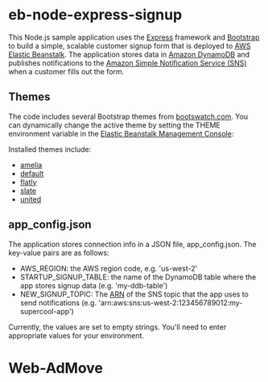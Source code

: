 eb-node-express-signup
======================

This Node.js sample application uses the [Express](http://expressjs.com/) framework and [Bootstrap](http://getbootstrap.com/) to build a simple, scalable customer signup form that is deployed to [AWS Elastic Beanstalk](http://aws.amazon.com/elasticbeanstalk/). The application stores data in [Amazon DynamoDB](http://aws.amazon.com/dynamodb/) and publishes notifications to the [Amazon Simple Notification Service (SNS)](http://aws.amazon.com/sns/) when a customer fills out the form.

## Themes
The code includes several Bootstrap themes from [bootswatch.com](http://bootswatch.com/). You can dynamically change the active theme by setting the THEME environment variable in the [Elastic Beanstalk Management Console](https://console.aws.amazon.com/elasticbeanstalk):

Installed themes include:

* [amelia](http://bootswatch.com/amelia)
* [default](http://bootswatch.com/default)
* [flatly](http://bootswatch.com/flatly)
* [slate](http://bootswatch.com/slate)
* [united](http://bootswatch.com/united)

## app_config.json
The application stores connection info in a JSON file, app_config.json. The key-value pairs are as follows:
* AWS_REGION: the AWS region code, e.g. 'us-west-2'
* STARTUP_SIGNUP_TABLE: the name of the DynamoDB table where the app stores signup data (e.g. 'my-ddb-table')
* NEW_SIGNUP_TOPIC: The [ARN](http://docs.aws.amazon.com/general/latest/gr/aws-arns-and-namespaces.html) of the SNS topic that the app uses to send notifications (e.g. 'arn:aws:sns:us-west-2:123456789012:my-supercool-app')

Currently, the values are set to empty strings. You'll need to enter appropriate values for your environment.

# Web-AdMove
